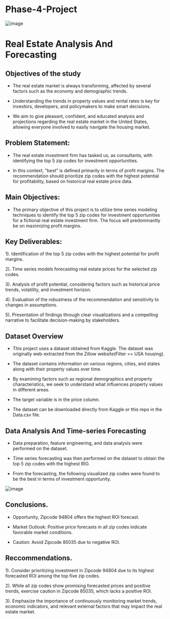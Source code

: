 # Phase-4-Project
![image](https://github.com/ellahad/ellahad-Phase-4-Project/assets/92978069/f355722e-a541-4b02-b57b-fd4db2088455)
# Real Estate Analysis And Forecasting

## Objectives of the study
- The real estate market is always transforming, affected by several factors such as the economy and demographic trends.
  
- Understanding the trends in property values and rental rates is key for investors, developers, and policymakers to make smart decisions.
  
- We aim to give pleasant, confident, and educated analysis and projections regarding the real estate market in the United States, allowing everyone involved to easily navigate the housing market.

## Problem Statement:
- The real estate investment firm has tasked us, as consultants, with identifying the top 5 zip codes for investment opportunities. 

- In this context, "best" is defined primarily in terms of profit margins. The recommendation should prioritize zip codes with the highest potential for profitability, based on historical real estate price data.

## Main Objectives:

- The primary objective of this project is to utilize time series modeling techniques to identify the top 5 zip codes for investment opportunities for a fictional real estate investment firm. The focus will predominantly be on maximizing profit margins.

## Key Deliverables:

1). Identification of the top 5 zip codes with the highest potential for profit margins.

2). Time series models forecasting real estate prices for the selected zip codes.

3). Analysis of profit potential, considering factors such as historical price trends, volatility, and investment horizon.

4). Evaluation of the robustness of the recommendation and sensitivity to changes in assumptions.

5). Presentation of findings through clear visualizations and a compelling narrative to facilitate decision-making by stakeholders.

## Dataset Overview 
- This project uses a dataset obtained from Kaggle. The dataset was originally web-extracted from the Zillow website(Filter == USA housing).

- The dataset contains information on various regions, cities, and states along with their property values over time.

- By examining factors such as regional demographics and property characteristics, we seek to understand what influences property values in different areas.

- The target variable is in the price column.

- The dataset can be downloaded directly from Kaggle  or this repo in the Data.csv file.

## Data Analysis And Time-series Forecasting
- Data preparation, feature engineering, and data analysis were performed on the dataset.

- Time series forecasting was then performed on the dataset to obtain the top 5 zip codes with the highest RIO.

- From the forecasting, the following visualized zip codes were found to be the best in terms of investment opportunity.

![image](https://github.com/ellahad/ellahad-Phase-4-Project/assets/92978069/e5941feb-af15-4f35-8dcb-c660f49aaf49)

## Conclusions.

- Opportunity, Zipcode 94804 offers the highest ROI forecast.

- Market Outlook: Positive price forecasts in all zip codes indicate favorable market conditions.

- Caution: Avoid Zipcode 85035 due to negative ROI.

## Reccommendations.

1). Consider prioritizing investment in Zipcode 94804 due to its highest forecasted ROI among the top five zip codes.

2). While all zip codes show promising forecasted prices and positive trends, exercise caution in Zipcode 85035, which lacks a positive ROI.

3). Emphasize the importance of continuously monitoring market trends, economic indicators, and relevant external factors that may impact the real estate market.
